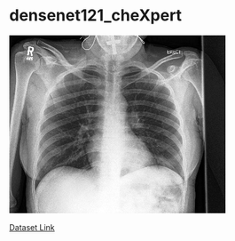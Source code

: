 # densenet121_cheXpert
![Sample DATA](study1/view1_frontal.jpg)



[Dataset Link](https://stanfordmlgroup.github.io/competitions/chexpert/)
